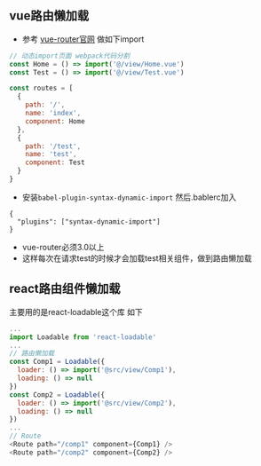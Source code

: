 ## vue路由懒加载
* 参考 [vue-router官网](https://router.vuejs.org/guide/advanced/lazy-loading.html#grouping-components-in-the-same-chunk) 做如下import
``` javascript
// 动态import页面 webpack代码分割
const Home = () => import('@/view/Home.vue')
const Test = () => import('@/view/Test.vue')

const routes = [
  {
    path: '/',
    name: 'index',
    component: Home
  },
  {
    path: '/test',
    name: 'test',
    component: Test
  }
}
```
* 安装`babel-plugin-syntax-dynamic-import` 然后.bablerc加入
```
{
  "plugins": ["syntax-dynamic-import"]
}
```
* vue-router必须3.0以上
* 这样每次在请求test的时候才会加载test相关组件，做到路由懒加载

## react路由组件懒加载
主要用的是react-loadable这个库 如下
``` javascript
...
import Loadable from 'react-loadable'
...
// 路由懒加载
const Comp1 = Loadable({
  loader: () => import('@src/view/Comp1'),
  loading: () => null
})
const Comp2 = Loadable({
  loader: () => import('@src/view/Comp2'),
  loading: () => null
})
...
// Route
<Route path="/comp1" component={Comp1} />
<Route path="/comp2" component={Comp2} />
```
